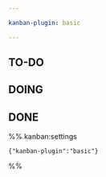 ```yaml
---

kanban-plugin: basic

---
```


## TO-DO



## DOING



## DONE





%% kanban:settings
```
{"kanban-plugin":"basic"}
```
%%